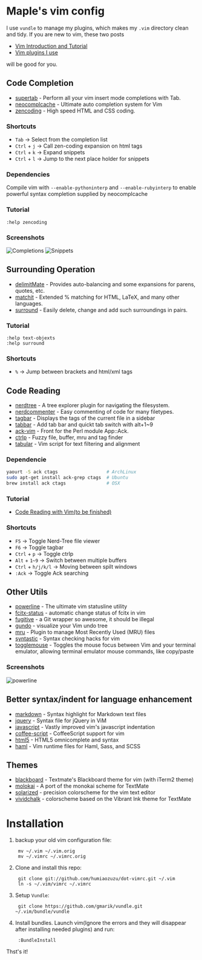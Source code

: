 Maple's vim config
==================
I use `vundle` to manage my plugins, which makes my `.vim` directory clean
and tidy. If you are new to vim, these two posts

* [Vim Introduction and Tutorial](http://blog.interlinked.org/tutorials/vim_tutorial.html)
* [Vim plugins I use](http://mirnazim.org/writings/vim-plugins-i-use/) 

will be good for you.

## Code Completion
* [supertab](http://github.com/ervandew/supertab) -  Perform all your vim insert mode completions with Tab.
* [neocomplcache](http://github.com/Shougo/neocomplcache) - Ultimate auto completion system for Vim 
* [zencoding](http://github.com/mattn/zencoding-vim) - High speed HTML and CSS coding.

### Shortcuts
* `Tab`        -> Select from the completion list
* `Ctrl` + `j` -> Call zen-coding expansion on html tags
* `Ctrl` + `k` -> Expand snippets
* `Ctrl` + `l` -> Jump to the next place holder for snippets

### Dependencies
Compile vim with `--enable-pythoninterp` and `--enable-rubyinterp` to enable powerful syntax completion supplied by neocomplcache


### Tutorial
``` vim
:help zencoding
```

### Screenshots
![Completions](https://github.com/humiaozuzu/dot-vimrc/raw/master/screenshots/completions.gif)
![Snippets](https://github.com/humiaozuzu/dot-vimrc/raw/master/screenshots/snippets.gif)

## Surrounding Operation
* [delimitMate](http://github.com/Raimondi/delimitMate) - Provides auto-balancing and some expansions for parens, quotes, etc.
* [matchit](http://github.com/tsaleh/vim-matchit) - Extended % matching for HTML, LaTeX, and many other languages.
* [surround](http://github.com/tpope/vim-surround) - Easily delete, change and add such surroundings in pairs.

### Tutorial
``` vim
:help text-objexts
:help surround
```

### Shortcuts
* `%` -> Jump between brackets and html/xml tags

## Code Reading
* [nerdtree](http://github.com/scrooloose/nerdtree) - A tree explorer plugin for navigating the filesystem.
* [nerdcommenter](http://github.com/scrooloose/nerdcommenter) - Easy commenting of code for many filetypes. 
* [tagbar](http://github.com/majutsushi/tagbar) - Displays the tags of the current file in a sidebar
* [tabbar](http://github.com/humiaozuzu/TabBar) -  Add tab bar and quickt tab switch with alt+1~9
* [ack-vim](http://github.com/mileszs/ack.vim) - Front for the Perl module App::Ack.
* [ctrlp](https://github.com/kien/ctrlp.vim) - Fuzzy file, buffer, mru and tag finder 
* [tabular](https://github.com/godlygeek/tabular) - Vim script for text filtering and alignment

### Dependencie
```bash
yaourt -S ack ctags                  # ArchLinux
sudo apt-get install ack-grep ctags  # Ubuntu
brew install ack ctags               # OSX
```

### Tutorial
* [Code Reading with Vim(to be finished)](http://lovemaple.info/blog/2011/12/effective-vim-part1-code-reading-with-vim/)

### Shortcuts
* `F5` -> Toggle Nerd-Tree file viewer
* `F6` -> Toggle tagbar
* `Ctrl` + `p` -> Toggle ctrlp
* `Alt` + `1~9` -> Switch between multiple buffers
* `Ctrl` + `h/j/k/l` -> Moving between spilt windows
* `:Ack` -> Toggle Ack searching

## Other Utils
* [powerline](https://github.com/Lokaltog/vim-powerline) - The ultimate vim statusline utility
* [fcitx-status](https://github.com/humiaozuzu/fcitx-status) - automatic change status of fcitx in vim
* [fugitive](https://github.com/tpope/vim-fugitive/) - a Git wrapper so awesome, it should be illegal
* [gundo](https://github.com/sjl/gundo.vim/) - visualize your Vim undo tree
* [mru](https://github.com/vim-scripts/mru.vim/) - Plugin to manage Most Recently Used (MRU) files
* [syntastic](https://github.com/scrooloose/syntastic) - Syntax checking hacks for vim
* [togglemouse](https://github.com/nvie/vim-togglemouse/) - Toggles the mouse focus between Vim and your terminal emulator, allowing terminal emulator mouse commands, like copy/paste

### Screenshots
![powerline](https://github.com/humiaozuzu/dot-vimrc/raw/master/screenshots/powerline.png)

## Better syntax/indent for language enhancement 
* [markdown](http://github.com/tpope/vim-markdown) -  Syntax highlight for Markdown text files
* [jquery](http://github.com/nono/jquery.vim) - Syntax file for jQuery in ViM
* [javascript](http://github.com/pangloss/vim-javascript) - Vastly improved vim's javascript indentation
* [coffee-script](https://github.com/kchmck/vim-coffee-script) - CoffeeScript support for vim
* [html5](https://github.com/othree/html5.vim) - HTML5 omnicomplete and syntax
* [haml](https://github.com/tpope/vim-haml) - Vim runtime files for Haml, Sass, and SCSS

## Themes
* [blackboard](https://github.com/rickharris/vim-blackboard) - Textmate's Blackboard theme for vim (with iTerm2 theme)
* [molokai](https://github.com/rickharris/vim-monokai) - A port of the monokai scheme for TextMate
* [solarized](https://github.com/altercation/vim-colors-solarized) - precision colorscheme for the vim text editor
* [vividchalk](https://github.com/tpope/vim-vividchalk) - colorscheme based on the Vibrant Ink theme for TextMate

# Installation
1. backup your old vim configuration file:

        mv ~/.vim ~/.vim.orig
        mv ~/.vimrc ~/.vimrc.orig

2. Clone and install this repo:

        git clone git://github.com/humiaozuzu/dot-vimrc.git ~/.vim
        ln -s ~/.vim/vimrc ~/.vimrc 
        
3. Setup `Vundle`:

		git clone https://github.com/gmarik/vundle.git ~/.vim/bundle/vundle

4. Install bundles. Launch vim(Ignore the errors and they will disappear after installing needed plugins) and run:
		
		:BundleInstall

Thst's it!